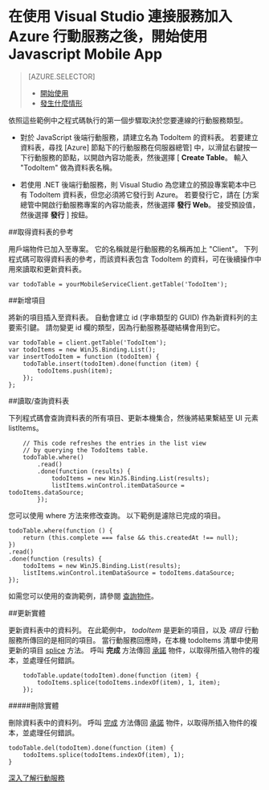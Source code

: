 <properties 
    pageTitle="在使用 Visual Studio 連接服務加入 Azure 行動服務之後，開始使用 Javascript Mobile App | Microsoft Azure " 
    description="如何在 Visual Studio 中的 JavaScript 專案開始使用行動服務" 
    services="mobile-services" 
    documentationCenter="" 
    authors="TomArcher" 
    manager="douge" 
    editor=""/>

<tags 
    ms.service="mobile-services" 
    ms.workload="mobile" 
    ms.tgt_pltfrm="vs-getting-started" 
    ms.devlang="JavaScript" 
    ms.topic="article" 
    ms.date="09/17/2015" 
    ms.author="tarcher"/>

# 在使用 Visual Studio 連接服務加入 Azure 行動服務之後，開始使用 Javascript Mobile App

> [AZURE.SELECTOR]
> - [開始使用](vs-mobile-services-javascript-getting-started.md)
> - [發生什麼情形](vs-mobile-services-javascript-what-happened.md)

依照這些範例中之程式碼執行的第一個步驟取決於您要連線的行動服務類型。

 - 對於 JavaScript 後端行動服務，請建立名為 TodoItem 的資料表。  若要建立資料表，尋找 [Azure] 節點下的行動服務在伺服器總管] 中，以滑鼠右鍵按一下行動服務的節點，以開啟內容功能表，然後選擇 [ **Create Table**。 輸入 "TodoItem" 做為資料表名稱。

 - 若使用 .NET 後端行動服務，則 Visual Studio 為您建立的預設專案範本中已有 TodoItem 資料表，但您必須將它發行到 Azure。 若要發行它，請在 [方案總管中開啟行動服務專案的內容功能表，然後選擇 **發行 Web**。 接受預設值，然後選擇 **發行** ] 按鈕。

##取得資料表的參考

用戶端物件已加入至專案。  它的名稱就是行動服務的名稱再加上 "Client"。 下列程式碼可取得資料表的參考，而該資料表包含 TodoItem 的資料，可在後續操作中用來讀取和更新資料表。

    var todoTable = yourMobileServiceClient.getTable('TodoItem');

##新增項目 

將新的項目插入至資料表。 自動會建立 id (字串類型的 GUID) 作為新資料列的主要索引鍵。 請勿變更 id 欄的類型，因為行動服務基礎結構會用到它。

    var todoTable = client.getTable('TodoItem');
    var todoItems = new WinJS.Binding.List();
    var insertTodoItem = function (todoItem) {
        todoTable.insert(todoItem).done(function (item) {
            todoItems.push(item);
        });
    };

##讀取/查詢資料表

下列程式碼會查詢資料表的所有項目、更新本機集合，然後將結果繫結至 UI 元素 listItems。

        // This code refreshes the entries in the list view 
        // by querying the TodoItems table.
        todoTable.where()
            .read()
            .done(function (results) {
                todoItems = new WinJS.Binding.List(results);
                listItems.winControl.itemDataSource = todoItems.dataSource;
            });

您可以使用 where 方法來修改查詢。 以下範例是濾除已完成的項目。

    todoTable.where(function () {
        return (this.complete === false && this.createdAt !== null);
    })
    .read()
    .done(function (results) {
        todoItems = new WinJS.Binding.List(results);
        listItems.winControl.itemDataSource = todoItems.dataSource;
    });

如需您可以使用的查詢範例，請參閱 [查詢物件](http://msdn.microsoft.com/library/azure/jj613353.aspx)。

##更新實體

更新資料表中的資料列。 在此範例中， *todoItem* 是更新的項目，以及 *項目* 行動服務所傳回的是相同的項目。 當行動服務回應時，在本機 todoItems 清單中使用更新的項目 [splice](http://msdn.microsoft.com/library/windows/apps/Hh700810.aspx) 方法。 呼叫 **完成** 方法傳回 [承諾](https://msdn.microsoft.com/library/dn802826.aspx) 物件，以取得所插入物件的複本，並處理任何錯誤。

        todoTable.update(todoItem).done(function (item) {
            todoItems.splice(todoItems.indexOf(item), 1, item);
        });

#####刪除實體

刪除資料表中的資料列。 呼叫 [完成]() 方法傳回 [承諾](https://msdn.microsoft.com/library/dn802826.aspx) 物件，以取得所插入物件的複本，並處理任何錯誤。

    todoTable.del(todoItem).done(function (item) {
        todoItems.splice(todoItems.indexOf(item), 1);
    }



[深入了解行動服務](http://azure.microsoft.com/documentation/services/mobile-services/) 

